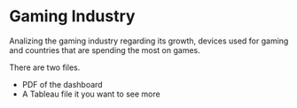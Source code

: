 # Gaming Industry

Analizing the gaming industry regarding its growth, devices used for gaming and countries that are spending the most on games. 

There are two files. 
* PDF of the dashboard 
* A Tableau file it you want to see more
